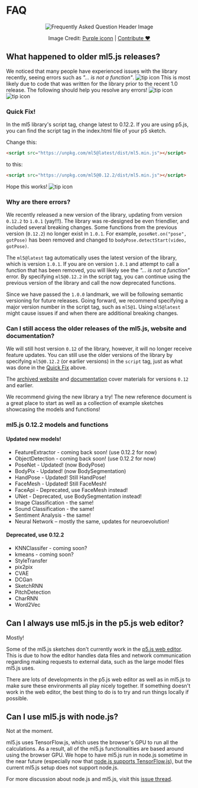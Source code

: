 # FAQ

<center>
  <img class="header-img" src="assets/header-faq.png" alt="Frequently Asked Question Header Image" >
  <p class="img-credit"> Image Credit: <a href="https://thenounproject.com/creator/purpleiconn/" target="_blank" title="Purple iconn">Purple iconn</a> | <a href='mailto:info@ml5js.org'>Contribute ♥️</a> </p>
</center>

## What happened to older ml5.js releases?
We noticed that many people have experienced issues with the library recently, seeing errors such as *"... is not a function"*. <img class="inline-img" src="assets/faq-cry.png" alt="tip icon" aria-hidden="true"> This is most likely due to code that was written for the library prior to the recent 1.0 release. The following should help you resolve any errors! <img class="inline-img" src="assets/faq-dizzy.png" alt="tip icon" aria-hidden="true"> <img class="inline-img" src="assets/faq-purple-heart.png" alt="tip icon" aria-hidden="true">

### Quick Fix!
In the ml5 library's script tag, change latest to 0.12.2. If you are using p5.js, you can find the script tag in the index.html file of your p5 sketch.

Change this:

```html
<script src="https://unpkg.com/ml5@latest/dist/ml5.min.js"></script>
```

to this:

```html
<script src="https://unpkg.com/ml5@0.12.2/dist/ml5.min.js"></script>
```

Hope this works! <img class="inline-img" src="assets/faq-crossed-fingers.png" alt="tip icon" aria-hidden="true">

### Why are there errors?
We recently released a new version of the library, updating from version `0.12.2` to `1.0.1` (yay!!!). The library was re-designed be even friendlier, and included several breaking changes. Some functions from the previous version (`0.12.2`) no longer exist in `1.0.1`. For example, `poseNet.on("pose", gotPose)` has been removed and changed to `bodyPose.detectStart(video, gotPose)`.

The `ml5@latest` tag automatically uses the latest version of the library, which is version `1.0.1`. If you are on version `1.0.1` and attempt to call a function that has been removed, you will likely see the *"... is not a function"* error. By specifying `ml5@0.12.2` in the script tag, you can continue using the previous version of the library and call the now deprecated functions.

Since we have passed the `1.0.0` landmark, we will be following semantic versioning for future releases. Going forward, we recommend specifying a major version number in the script tag, such as `ml5@1`. Using `ml5@latest` might cause issues if and when there are additional breaking changes.

### Can I still access the older releases of the ml5.js, website and documentation?
We will still host version `0.12` of the library, however, it will no longer receive feature updates. You can still use the older versions of the library by specifying `ml5@0.12.2` (or earlier versions) in the `script` tag, just as what was done in the [Quick Fix](/welcome/faq?id=quick-fix) above.

The [archived website](https://archive.ml5js.org/) and [documentation](https://archive-docs.ml5js.org/) cover materials for versions `0.12` and earlier. 

We recommend giving the new library a try! The new reference document is a great place to start as well as a collection of example sketches showcasing the models and functions!

### ml5.js 0.12.2 models and functions

#### Updated new models!
- FeatureExtractor - coming back soon! (use 0.12.2 for now)
- ObjectDetection - coming back soon! (use 0.12.2 for now)
- PoseNet - Updated! (now BodyPose)
- BodyPix - Updated! (now BodySegmentation)
- HandPose - Updated! Still HandPose!
- FaceMesh - Updated! Still FaceMesh!
- FaceApi - Deprecated, use FaceMesh instead!
- UNet - Deprecated, use BodySegmentation instead!
- Image Classification - the same!
- Sound Classification - the same!
- Sentiment Analysis - the same!
- Neural Network – mostly the same, updates for neuroevolution!

#### Deprecated, use 0.12.2
- KNNClassifer - coming soon?
- kmeans - coming soon?
- StyleTransfer
- pix2pix
- CVAE
- DCGan
- SketchRNN
- PitchDetection
- CharRNN
- Word2Vec

## Can I always use ml5.js in the p5.js web editor?

Mostly!

Some of the ml5.js sketches don't currently work in the [p5.js web editor](https://editor.p5js.org/). This is due to how the editor handles data files and network communication regarding making requests to external data, such as the large model files ml5.js uses.

There are lots of developments in the p5.js web editor as well as in ml5.js to make sure these environments all play nicely together. If something doesn't work in the web editor, the best thing to do is to try and run things locally if possible.

## Can I use ml5.js with node.js?

Not at the moment.

ml5.js uses TensorFlow.js, which uses the browser's GPU to run all the calculations. As a result, all of the ml5.js functionalities are based around using the browser GPU. We hope to have ml5.js run in node.js sometime in the near future (especially now that [node.js supports TensorFlow.js](https://www.tensorflow.org/js/guide/nodejs)), but the current ml5.js setup does not support node.js.

For more discussion about node.js and ml5.js, visit this [issue thread](https://github.com/ml5js/ml5-library/issues/377).

<br>
